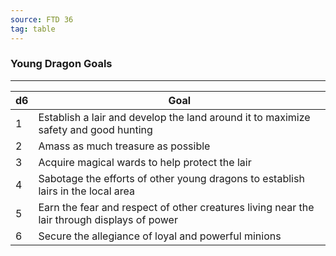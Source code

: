 ```yaml
---
source: FTD 36
tag: table
---
```


### Young Dragon Goals
---
|d6|Goal|
|----|------------|
|1|Establish a lair and develop the land around it to maximize safety and good hunting|
|2|Amass as much treasure as possible|
|3|Acquire magical wards to help protect the lair|
|4|Sabotage the efforts of other young dragons to establish lairs in the local area|
|5|Earn the fear and respect of other creatures living near the lair through displays of power|
|6|Secure the allegiance of loyal and powerful minions|
